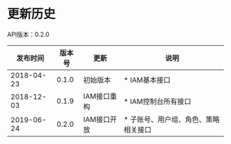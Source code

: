 # 更新历史 #
API版本：0.2.0

|发布时间|版本号|更新|说明|
|---|---|---|---|
|2018-04-23|0.1.0|初始版本|* IAM基本接口|
|2018-12-03|0.1.9|IAM接口重构|* IAM控制台所有接口|
|2019-06-24|0.2.0|IAM接口开放|* 子账号、用户组、角色、策略相关接口|


